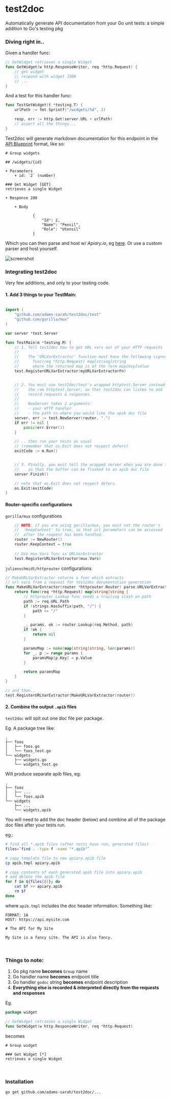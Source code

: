 # test2doc

Automatically generate API documentation from your Go unit tests: a simple addition to Go's testing pkg

### Diving right in..

Given a handler func:

```go
// GetWidget retrieves a single Widget
func GetWidget(w http.ResponseWriter, req *http.Request) {
	// get widget
	// respond with widget JSON
	// ...
}
```

And a test for this handler func:

```go
func TestGetWidget(t *testing.T) {
	urlPath := fmt.Sprintf("/widgets/%d", 2)

	resp, err := http.Get(server.URL + urlPath)
	// assert all the things...
}
```

Test2doc will generate markdown documentation for this endpoint in the [API Blueprint](https://github.com/apiaryio/api-blueprint/blob/master/API%20Blueprint%20Specification.md) format, like so:

```
# Group widgets

## /widgets/{id}

+ Parameters
    + id: `2` (number)

### Get Widget [GET]
retrieves a single Widget

+ Response 200 

    + Body

            {
                "Id": 2,
                "Name": "Pencil",
                "Role": "Utensil"
            }        
```

Which you can then parse and host w/ *Apiary.io*, eg [here](http://docs.testingit.apiary.io/#). 
Or use a custom parser and host yourself.

![screenshot](http://s17.postimg.org/6mz3ich1b/Screen_Shot_2015_11_06_at_9_38_46_AM.png)


### Integrating test2doc

Very few additions, and only to your testing code.

#### 1. Add 3 things to your TestMain:

```go

import (
	"github.com/adams-sarah/test2doc/test"
	"github.com/gorilla/mux"
)

var server *test.Server

func TestMain(m *testing.M) {
	// 1. Tell test2doc how to get URL vars out of your HTTP requests
	//
	//    The 'URLVarExtractor' function must have the following signature:
	//      func(req *http.Request) map[string]string
	//      where the returned map is of the form map[key]value
	test.RegisterURLVarExtractor(myURLVarExtractorFn)


	// 2. You must use test2doc/test's wrapped httptest.Server instead of
	//    the raw httptest.Server, so that test2doc can listen to and
	//    record requests & responses.
	//
	//    NewServer takes 2 arguments:
	//    - your HTTP handler
	//    - the path to where you would like the apib doc file
	server, err := test.NewServer(router, ".")
	if err != nil {
		panic(err.Error())
	}

	// .. then run your tests as usual
	// (remember that os.Exit does not respect defers)
	exitCode := m.Run()


	// 3. Finally, you must tell the wrapped server when you are done testing
	//    so that the buffer can be flushed to an apib doc file
	server.Finish()

	// note that os.Exit does not respect defers.
	os.Exit(exitCode)
}

```

#### Router-specific configurations

`gorilla/mux` configurations

```go
	// NOTE: if you are using gorilla/mux, you must set the router's 
	//  'KeepContext' to true, so that url parameters can be accessed
	//  after the request has been handled.
	router := NewRouter()
	router.KeepContext = true
	
	// Use mux.Vars func as URLVarExtractor
	test.RegisterURLVarExtractor(mux.Vars)
```

`julienschmidt/httprouter` configurations

```go
// MakeURLVarExtractor returns a func which extracts 
// url vars from a request for test2doc documentation generation
func MakeURLVarExtractor(router *httprouter.Router) parse.URLVarExtractor {
	return func(req *http.Request) map[string]string {
		// httprouter Lookup func needs a trailing slash on path
		path := req.URL.Path
		if !strings.HasSuffix(path, "/") {
			path += "/"
		}

		_, params, ok := router.Lookup(req.Method, path)
		if !ok {
			return nil
		}

		paramsMap := make(map[string]string, len(params))
		for _, p := range params {
			paramsMap[p.Key] = p.Value
		}

		return paramsMap
	}
}

// and then..
test.RegisterURLVarExtractor(MakeURLVarExtractor(router))

```

#### 2. Combine the output `.apib` files
`test2doc` will spit out one doc file per package.

Eg. A package tree like:

```
.
├── foos
│   ├── foos.go
│   └── foos_test.go
└── widgets
    ├── widgets.go
    └── widgets_test.go
```

Will produce separate apib files, eg:

```
.
├── foos
│   ├── ...
│   └── foos.apib
└── widgets
    ├── ...
    └── widgets.apib
```


You will need to add the doc header (below) and combine all of the package doc files after your tests run.

eg.:

```bash
# find all *.apib files (after tests have run, generated files)
files=`find . -type f -name "*.apib"`

# copy template file to new apiary.apib file
cp apib.tmpl apiary.apib

# copy contents of each generated apib file into apiary.apib
# and delete the apib file
for f in ${files[@]}; do
	cat $f >> apiary.apib
	rm $f
done
```

where `apib.tmpl` includes the doc header information. 
Something like:

```
FORMAT: 1A
HOST: https://api.mysite.com

# The API for My Site

My Site is a fancy site. The API is also fancy.

```

<br>

### Things to note:
1. Go pkg name **becomes** `Group` name
2. Go handler name **becomes** endpoint title
3. Go handler `godoc` string **becomes** endpoint description
4. **Everything else is recorded & interpreted directly from the requests and responses**

Eg.
```go
package widget

// GetWidget retrieves a single Widget
func GetWidget(w http.ResponseWriter, req *http.Request)
```

becomes

```
# Group widget

### Get Widget [*]
retrieves a single Widget
```


<br>

### Installation

`go get github.com/adams-sarah/test2doc/...`

<br>


